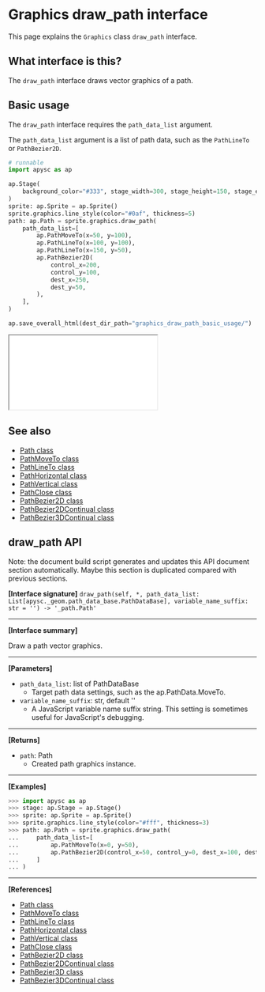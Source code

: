 # Graphics draw_path interface

This page explains the `Graphics` class `draw_path` interface.

## What interface is this?

The `draw_path` interface draws vector graphics of a path.

## Basic usage

The `draw_path` interface requires the `path_data_list` argument.

The `path_data_list` argument is a list of path data, such as the `PathLineTo` or `PathBezier2D`.

```py
# runnable
import apysc as ap

ap.Stage(
    background_color="#333", stage_width=300, stage_height=150, stage_elem_id="stage"
)
sprite: ap.Sprite = ap.Sprite()
sprite.graphics.line_style(color="#0af", thickness=5)
path: ap.Path = sprite.graphics.draw_path(
    path_data_list=[
        ap.PathMoveTo(x=50, y=100),
        ap.PathLineTo(x=100, y=100),
        ap.PathLineTo(x=150, y=50),
        ap.PathBezier2D(
            control_x=200,
            control_y=100,
            dest_x=250,
            dest_y=50,
        ),
    ],
)

ap.save_overall_html(dest_dir_path="graphics_draw_path_basic_usage/")
```

<iframe src="static/graphics_draw_path_basic_usage/index.html" width="300" height="150"></iframe>

## See also

- [Path class](path.md)
- [PathMoveTo class](path_move_to.md)
- [PathLineTo class](path_line_to.md)
- [PathHorizontal class](path_horizontal.md)
- [PathVertical class](path_vertical.md)
- [PathClose class](path_close.md)
- [PathBezier2D class](path_bezier_2d.md)
- [PathBezier2DContinual class](path_bezier_3d.md)
- [PathBezier3DContinual class](path_bezier_3d_continual.md)

## draw_path API

<!-- Docstring: apysc._display.graphics.Graphics.draw_path -->

<span class="inconspicuous-txt">Note: the document build script generates and updates this API document section automatically. Maybe this section is duplicated compared with previous sections.</span>

**[Interface signature]** `draw_path(self, *, path_data_list: List[apysc._geom.path_data_base.PathDataBase], variable_name_suffix: str = '') -> '_path.Path'`<hr>

**[Interface summary]**

Draw a path vector graphics.<hr>

**[Parameters]**

- `path_data_list`: list of PathDataBase
  - Target path data settings, such as the ap.PathData.MoveTo.
- `variable_name_suffix`: str, default ''
  - A JavaScript variable name suffix string. This setting is sometimes useful for JavaScript's debugging.

<hr>

**[Returns]**

- `path`: Path
  - Created path graphics instance.

<hr>

**[Examples]**

```py
>>> import apysc as ap
>>> stage: ap.Stage = ap.Stage()
>>> sprite: ap.Sprite = ap.Sprite()
>>> sprite.graphics.line_style(color="#fff", thickness=3)
>>> path: ap.Path = sprite.graphics.draw_path(
...     path_data_list=[
...         ap.PathMoveTo(x=0, y=50),
...         ap.PathBezier2D(control_x=50, control_y=0, dest_x=100, dest_y=50),
...     ]
... )
```

<hr>

**[References]**

- [Path class](https://simon-ritchie.github.io/apysc/en/path.html)
- [PathMoveTo class](https://simon-ritchie.github.io/apysc/en/path_move_to.html)
- [PathLineTo class](https://simon-ritchie.github.io/apysc/en/path_line_to.html)
- [PathHorizontal class](https://simon-ritchie.github.io/apysc/en/path_horizontal.html)
- [PathVertical class](https://simon-ritchie.github.io/apysc/en/path_vertical.html)
- [PathClose class](https://simon-ritchie.github.io/apysc/en/path_close.html)
- [PathBezier2D class](https://simon-ritchie.github.io/apysc/en/path_bezier_2d.html)
- [PathBezier2DContinual class](https://simon-ritchie.github.io/apysc/en/path_bezier_2d_continual.html)
- [PathBezier3D class](https://simon-ritchie.github.io/apysc/en/path_bezier_3d.html)
- [PathBezier3DContinual class](https://simon-ritchie.github.io/apysc/en/path_bezier_3d_continual.html)